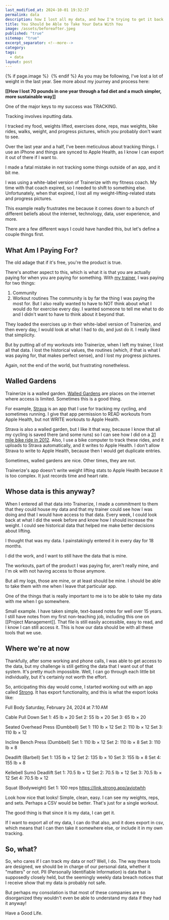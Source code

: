 ```yaml
---
last_modified_at: 2024-10-01 19:32:37
permalink: data
description: how I lost all my data, and how I'm trying to get it back.
title: You Should be Able to Take Your Data With You
image: /assets/beforeafter.jpeg
published: "true"
sitemap: "true"
excerpt_separator: <!--more-->
category: 
tags:
  - data
layout: post
---
```



{% if page.image %} <img src="{{ page.image }}" alt=""> {% endif %}
As you may be following, I've lost a lot of weight in the last year. See more about my journey and process here: 

**[[How I lost 70 pounds in one year through a fad diet and a much simpler, more sustainable way]]** 

One of the major keys to my success was TRACKING. 

Tracking involves inputting data. 

I tracked my food, weights lifted, exercises done, reps, max weights, bike rides, walks, weight, and progress pictures, which you probably don't want to see. 

Over the last year and a half, I've been meticulous about tracking things. I use an iPhone and things are synced to Apple Health, as I know I can export it out of there if I want to. 

I made a fatal mistake in not tracking some things outside of an app, and it bit me. 

I was using a white-label version of Trainerize with my fitness coach. My time with that coach expired, so I needed to shift to something else. Unfortunately, when that expired, I lost all my weight-lifting-related stats and progress pictures. 

This example really frustrates me because it comes down to a bunch of different beliefs about the internet, technology, data, user experience, and more. 

There are a few different ways I could have handled this, but let's define a couple things first. 

## What Am I Paying For? 
The old adage that if it's free, you're the product is true. 

There's another aspect to this, which is what it is that you are actually paying for when you are paying for something. With [my trainer](https://instagram.com/superhumanfathers), I was paying for two things: 
1. Community
2. Workout routines
The community is by far the thing I was paying the most for. But I also really wanted to have to NOT think about what I would do for exercise every day. I wanted someone to tell me what to do and I didn't want to have to think about it beyond that. 

They loaded the exercises up in their white-label version of Trainerize, and then every day, I would look at what I had to do, and just do it. I really liked that simplicity. 

But by putting all of my workouts into Trainerize, when I left my trainer, I lost all that data. I lost the historical values, the routines (which, if that is what I was paying for, that makes perfect sense), and I lost my progress pictures. 

Again, not the end of the world, but frustrating nonetheless. 
## Walled Gardens
Trainerize is a walled garden. [Walled Gardens](https://nordvpn.com/blog/walled-garden/?srsltid=AfmBOoqrel8V4X1l3zOXoAyZ-xWauTIb8guOH1-sXZv0MmxOEorFCxYK) are places on the internet where access is limited. Sometimes this is a good thing.  

For example, [Strava](https://www.strava.com/athletes/14333) is an app that I use for tracking my cycling, and sometimes running. I give that app permission to READ workouts from Apple Health, but not WRITE workouts to Apple Health. 

Strava is also a walled garden, but I like it that way, because I know that all my cycling is saved there (and some runs) so I can see how I did on a [31 mile bike ride in 2012](https://www.strava.com/activities/13296317/best-efforts). Also, I use a bike computer to track these rides, and it uploads to Strava automatically, and it writes to Apple Health. I don't allow Strava to write to Apple Health, because then I would get duplicate entries. 

Sometimes, walled gardens are nice. Other times, they are not. 

Trainerize's app doesn't write weight lifting stats to Apple Health because it is too complex. It just records time and heart rate. 

## Whose data is this anyway? 
When I entered all that data into Trainerize, I made a commitment to them that they could house my data and that my trainer could see how I was doing and that I would have access to that data. Every week, I could look back at what I did the week before and know how I should increase the weight. I could see historical data that helped me make better decisions about lifting. 

I thought that was my data. I painstakingly entered it in every day for 18 months. 

I did the work, and I want to still have the data that is mine. 

The workouts, part of the product I was paying for, aren't really mine, and I'm ok with not having access to those anymore. 

But all my logs, those are mine, or at least should be mine. I should be able to take them with me when I leave that particular app. 

One of the things that is really important to me is to be able to take my data with me when I go somewhere. 

Small example. I have taken simple, text-based notes for well over 15 years. I still have notes from my first non-teaching job, including this one on [[Project Management]]. That file is still easily accessible, easy to read, and I know I can still access it. This is how our data should be with all these tools that we use. 

## Where we're at now
Thankfully, after some working and phone calls, I was able to get access to the data, but my challenge is still getting the data that I want out of that system. It's pretty much impossible. Well, I can go through each little bit individually, but it's certainly not worth the effort. 

So, anticipating this day would come, I started working out with an app called [Strong](https://link.strong.app/avjotwhh). It has export functionality, and this is what the export looks like: 

Full Body
Saturday, February 24, 2024 at 7:10 AM

Cable Pull Down
Set 1: 45 lb × 20
Set 2: 55 lb × 20
Set 3: 65 lb × 20

Seated Overhead Press (Dumbbell)
Set 1: 110 lb × 12
Set 2: 110 lb × 12
Set 3: 110 lb × 12

Incline Bench Press (Dumbbell)
Set 1: 110 lb × 12
Set 2: 110 lb × 8
Set 3: 110 lb × 8

Deadlift (Barbell)
Set 1: 135 lb × 12
Set 2: 135 lb × 10
Set 3: 155 lb × 8
Set 4: 155 lb × 8

Kellebell Sumó Deadlift
Set 1: 70.5 lb × 12
Set 2: 70.5 lb × 12
Set 3: 70.5 lb × 12
Set 4: 70.5 lb × 12

Squat (Bodyweight)
Set 1: 100 reps
https://link.strong.app/avjotwhh


Look how nice that looks! Simple, clean, easy. I can see my weights, reps, and sets. Perhaps a CSV would be better. That's just for a single workout. 

The good thing is that since it is my data, I can get it. 

If I want to export all of my data, I can do that also, and it does export in csv, which means that I can then take it somewhere else, or include it in my own tracking. 

## So, what? 
So, who cares if I can track my data or not? Well, I do. The way these tools are designed, we should be in charge of our personal data, whether it "matters" or not. PII (Personally Identifiable Information) is data that is supposedly closely held, but the seemingly weekly data breach notices that I receive show that my data is probably not safe. 

But perhaps my consolation is that most of these companies are so disorganized they wouldn't even be able to understand my data if they had it anyway! 

Have a Good Life.
